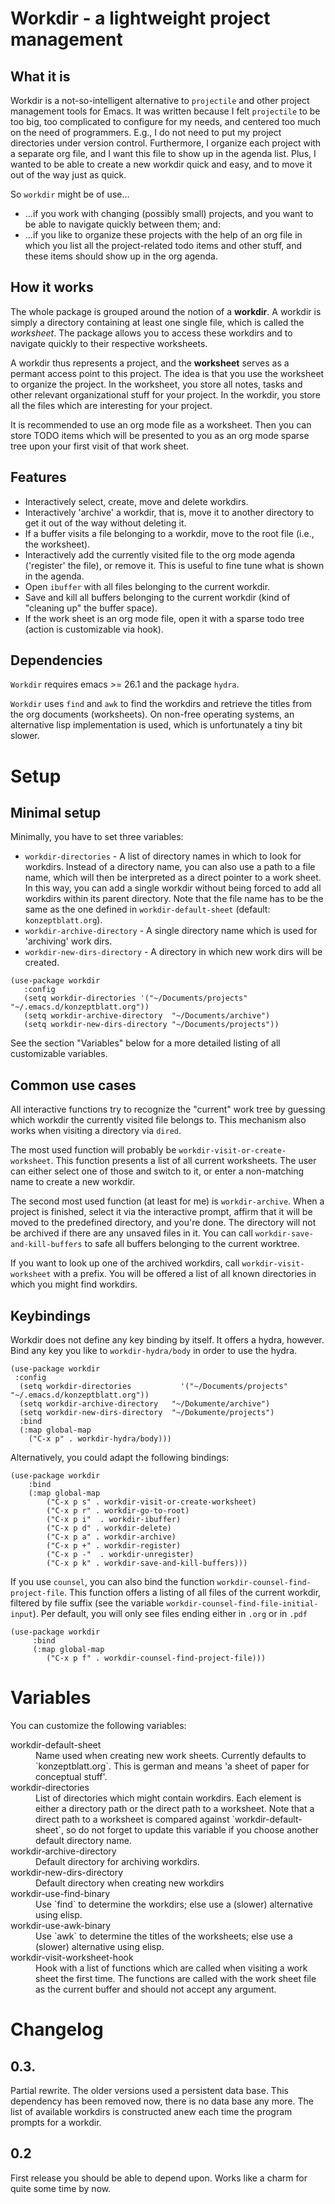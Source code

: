 # Workdir - a lightweight project management

## What it is

Workdir is a not-so-intelligent alternative to `projectile` and other
project management tools for Emacs. It was written because I felt
`projectile` to be too big, too complicated to configure for my needs,
and centered too much on the need of programmers. E.g., I do not need
to put my project directories under version control. Furthermore, I
organize each project with a separate org file, and I want this file
to show up in the agenda list. Plus, I wanted to be able to create a
new workdir quick and easy, and to move it out of the way just as
quick.

So `workdir` might be of use...

 - ...if you work with changing (possibly small) projects, and you
   want to be able to navigate quickly between them; and:
 - ...if you like to organize these projects with the help of an org
   file in which you list all the project-related todo items and other
   stuff, and these items should show up in the org agenda.

## How it works

The whole package is grouped around the notion of a **workdir**. A
workdir is simply a directory containing at least one single file,
which is called the *worksheet*. The package allows you to access
these workdirs and to navigate quickly to their respective worksheets.

A workdir thus represents a project, and the **worksheet** serves as a
permant access point to this project. The idea is that you use the
worksheet to organize the project. In the worksheet, you store all
notes, tasks and other relevant organizational stuff for your project.
In the workdir, you store all the files which are interesting for your
project.

It is recommended to use an org mode file as a worksheet. Then you can
store TODO items which will be presented to you as an org mode sparse
tree upon your first visit of that work sheet.

## Features

 * Interactively select, create, move and delete workdirs.
 * Interactively 'archive' a workdir, that is, move it to another
   directory to get it out of the way without deleting it.
 * If a buffer visits a file belonging to a workdir, move to the root
   file (i.e., the worksheet).
 * Interactively add the currently visited file to the org mode agenda
   ('register' the file), or remove it. This is useful to fine tune
   what is shown in the agenda.
 * Open `ibuffer` with all files belonging to the current workdir.
 * Save and kill all buffers belonging to the current workdir (kind of
   "cleaning up" the buffer space).
 * If the work sheet is an org mode file, open it with a sparse todo
   tree (action is customizable via hook).

## Dependencies

`Workdir` requires emacs >= 26.1 and the package `hydra`.

`Workdir` uses `find` and `awk` to find the workdirs and retrieve the
titles from the org documents (worksheets). On non-free operating
systems, an alternative lisp implementation is used, which is
unfortunately a tiny bit slower.

# Setup

## Minimal setup

Minimally, you have to set three variables:

 * `workdir-directories` - A list of directory names in which to look
   for workdirs. Instead of a directory name, you can also use a
   path to a file name, which will then be interpreted as a direct
   pointer to a work sheet. In this way, you can add a single workdir
   without being forced to add all workdirs within its parent
   directory. Note that the file name has to be the same
   as the one defined in `workdir-default-sheet` (default:
   `konzeptblatt.org`).
 * `workdir-archive-directory` - A single directory name which is used
   for 'archiving' work dirs.
 * `workdir-new-dirs-directory` - A directory in which new work dirs
   will be created. 

``` emacs-lisp
(use-package workdir
   :config
   (setq workdir-directories '("~/Documents/projects" "~/.emacs.d/konzeptblatt.org"))
   (setq workdir-archive-directory  "~/Documents/archive")
   (setq workdir-new-dirs-directory "~/Documents/projects"))
```

See the section "Variables" below for a more detailed listing of all
customizable variables.

## Common use cases 

All interactive functions try to recognize the "current" work tree by
guessing which workdir the currently visited file belongs to. This
mechanism also works when visiting a directory via `dired`.

The most used function will probably be
`workdir-visit-or-create-worksheet`. This function presents a list of
all current worksheets. The user can either select one of those and
switch to it, or enter a non-matching name to create a new workdir.

The second most used function (at least for me) is `workdir-archive`.
When a project is finished, select it via the interactive prompt,
affirm that it will be moved to the predefined directory, and you're
done. The directory will not be archived if there are any unsaved
files in it. You can call `workdir-save-and-kill-buffers` to safe all
buffers belonging to the current worktree.

If you want to look up one of the archived workdirs, call
`workdir-visit-worksheet` with a prefix. You will be offered a list of
all known directories in which you might find workdirs.

## Keybindings

Workdir does not define any key binding by itself. It offers a hydra,
however. Bind any key you like to `workdir-hydra/body` in order to use
the hydra. 

``` emacs-lisp
(use-package workdir
 :config
  (setq workdir-directories           '("~/Documents/projects" "~/.emacs.d/konzeptblatt.org"))
  (setq workdir-archive-directory   "~/Dokumente/archive")
  (setq workdir-new-dirs-directory  "~/Dokumente/projects")
  :bind
  (:map global-map
	("C-x p" . workdir-hydra/body)))
```

Alternatively, you could adapt the following bindings:

``` emacs-lisp
(use-package workdir
	:bind
	(:map global-map
		("C-x p s" . workdir-visit-or-create-worksheet)
		("C-x p r" . workdir-go-to-root)
		("C-x p i"  . workdir-ibuffer)
		("C-x p d" . workdir-delete)
		("C-x p a" . workdir-archive)
		("C-x p +" . workdir-register)
		("C-x p -"  . workdir-unregister)
		("C-x p k" . workdir-save-and-kill-buffers)))
```

If you use `counsel`, you can also bind the function
`workdir-counsel-find-project-file`. This function offers a listing of
all files of the current workdir, filtered by file suffix (see the
variable `workdir-counsel-find-file-initial-input`). Per default, you
will only see files ending either in `.org` or in `.pdf`

``` emacs-lisp
(use-package workdir
	 :bind 
 	 (:map global-map
		("C-x p f" . workdir-counsel-find-project-file)))
```

# Variables

You can customize the following variables:

<dl>
<dt>workdir-default-sheet</dt>
<dd>Name used when creating new work sheets.
Currently defaults to `konzeptblatt.org`. This is german and means
	'a sheet of paper for conceptual stuff'.</dd>

<dt>workdir-directories</dt>
<dd> List of directories which might contain workdirs. Each element is
either a directory path or the direct path to a worksheet. Note that a
direct path to a worksheet is compared against
`workdir-default-sheet`, so do not forget to update this variable if
you choose another default directory name.</dd>

<dt>workdir-archive-directory</dt>
<dd> Default directory for archiving  workdirs.</dd>

<dt> workdir-new-dirs-directory</dt>
<dd> Default directory when creating new workdirs</dd>

<dt> workdir-use-find-binary</dt>
<dd> Use `find` to determine the workdirs; else use a (slower)
alternative using elisp.</dd>

<dt> workdir-use-awk-binary</dt> <dd> Use `awk` to determine the
titles of the worksheets; else use a (slower) alternative using
elisp.</dd>

  <dt>workdir-visit-worksheet-hook</dt>  
 <dd>Hook with a list of functions which are called when visiting a
work sheet the first time. The functions are called with the work
sheet file as the current buffer and should not accept any
argument.</dd> 

</dl>

# Changelog

## 0.3.

Partial rewrite. The older versions used a persistent data base. This
dependency has been removed now, there is no data base any more. The
list of available workdirs is constructed anew each time the program
prompts for a workdir.

## 0.2

First release you should be able to depend upon. Works like a charm
for quite some time by now.
